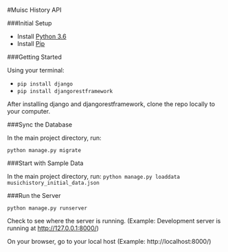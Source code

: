 #Muisc History API

###Initial Setup
* Install [Python 3.6](http://https://www.python.org/downloads/release/python-360/)
* Install [Pip](https://pip.pypa.io/en/stable/installing/)


###Getting Started

Using your terminal:

* ```pip install django```
* ```pip install djangorestframework``` 

After installing django and djangorestframework, clone the repo locally to your computer.


###Sync the Database

In the main project directory, run:

```python manage.py migrate```


###Start with Sample Data

In the main project directory, run:
```python manage.py loaddata musichistory_initial_data.json```


###Run the Server

```python manage.py runserver```

Check to see where the server is running. 
(Example: Development server is running at http://127.0.0.1:8000/)

On your browser, go to your local host
(Example: http://localhost:8000/)
